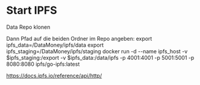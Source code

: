 # Start IPFS
Data Repo klonen

Dann Pfad auf die beiden Ordner im Repo angeben:
export ipfs_data=<pfad>/DataMoney/ipfs/data
export ipfs_staging=<pfad>/DataMoney/ipfs/staging
docker run -d --name ipfs_host -v $ipfs_staging:/export -v $ipfs_data:/data/ipfs -p 4001:4001 -p 5001:5001 -p 8080:8080 ipfs/go-ipfs:latest


https://docs.ipfs.io/reference/api/http/
